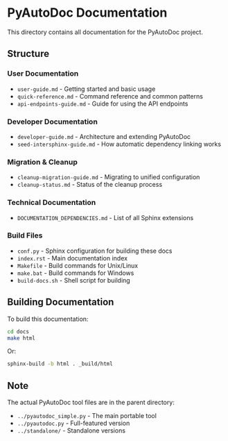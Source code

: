 # PyAutoDoc Documentation

This directory contains all documentation for the PyAutoDoc project.

## Structure

### User Documentation
- `user-guide.md` - Getting started and basic usage
- `quick-reference.md` - Command reference and common patterns
- `api-endpoints-guide.md` - Guide for using the API endpoints

### Developer Documentation
- `developer-guide.md` - Architecture and extending PyAutoDoc
- `seed-intersphinx-guide.md` - How automatic dependency linking works

### Migration & Cleanup
- `cleanup-migration-guide.md` - Migrating to unified configuration
- `cleanup-status.md` - Status of the cleanup process

### Technical Documentation
- `DOCUMENTATION_DEPENDENCIES.md` - List of all Sphinx extensions

### Build Files
- `conf.py` - Sphinx configuration for building these docs
- `index.rst` - Main documentation index
- `Makefile` - Build commands for Unix/Linux
- `make.bat` - Build commands for Windows
- `build-docs.sh` - Shell script for building

## Building Documentation

To build this documentation:

```bash
cd docs
make html
```

Or:

```bash
sphinx-build -b html . _build/html
```

## Note

The actual PyAutoDoc tool files are in the parent directory:
- `../pyautodoc_simple.py` - The main portable tool
- `../pyautodoc.py` - Full-featured version
- `../standalone/` - Standalone versions